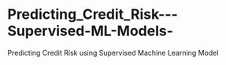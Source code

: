 # Predicting_Credit_Risk---Supervised-ML-Models-
Predicting Credit Risk using Supervised Machine Learning Model
